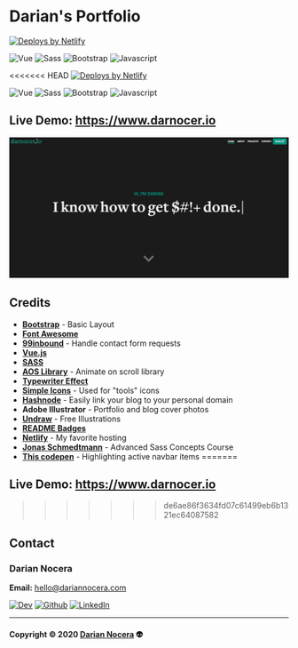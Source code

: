 # Darian's Portfolio
<a href="https://www.netlify.com">
    <img src="https://www.netlify.com/img/global/badges/netlify-color-bg.svg" alt="Deploys by Netlify" />
  </a>
  
 ![Vue](https://img.shields.io/badge/Vue.js-35495E?style=for-the-badge&logo=vue.js&logoColor=4FC08D) ![Sass](https://img.shields.io/badge/Sass-CC6699?style=for-the-badge&logo=sass&logoColor=white) ![Bootstrap](https://img.shields.io/badge/Bootstrap-563D7C?style=for-the-badge&logo=bootstrap&logoColor=white) ![Javascript](https://img.shields.io/badge/JavaScript-323330?style=for-the-badge&logo=javascript&logoColor=F7DF1E)

<<<<<<< HEAD
<a href="https://www.netlify.com">
    <img src="https://www.netlify.com/img/global/badges/netlify-color-bg.svg" alt="Deploys by Netlify" />
  </a>
  
 ![Vue](https://img.shields.io/badge/Vue.js-35495E?style=for-the-badge&logo=vue.js&logoColor=4FC08D) ![Sass](https://img.shields.io/badge/Sass-CC6699?style=for-the-badge&logo=sass&logoColor=white) ![Bootstrap](https://img.shields.io/badge/Bootstrap-563D7C?style=for-the-badge&logo=bootstrap&logoColor=white) ![Javascript](https://img.shields.io/badge/JavaScript-323330?style=for-the-badge&logo=javascript&logoColor=F7DF1E)

## Live Demo: https://www.darnocer.io

![demo](./src/assets/images/demo.png)

## Credits

- **[Bootstrap](https://getbootstrap.com/docs/4.4/getting-started/introduction/)** - Basic Layout
- **[Font Awesome](https://fontawesome.com/)**
- **[99inbound](https://www.99inbound.com/)** - Handle contact form requests
- **[Vue.js](https://vuejs.org/v2/guide/)**
- **[SASS](https://sass-lang.com/)**
- **[AOS Library](https://github.com/michalsnik/aos)** - Animate on scroll library
- **[Typewriter Effect](https://www.npmjs.com/package/typewriter-effect)**
- **[Simple Icons](https://simpleicons.org/)** - Used for "tools" icons
- **[Hashnode](https://hashnode.com/)** - Easily link your blog to your personal domain
- **Adobe Illustrator** - Portfolio and blog cover photos
- **[Undraw](https://undraw.co/illustrations)** - Free Illustrations
- **[README Badges](https://github.com/alexandresanlim/Badges4-README.md-Profile)**
- **[Netlify](https://www.netlify.com/)** - My favorite hosting
- **[Jonas Schmedtmann](https://codingheroes.io/)** - Advanced Sass Concepts Course
- **[This codepen](https://codepen.io/joxmar/pen/NqqMEg)** - Highlighting active navbar items
=======
## Live Demo: https://www.darnocer.io
>>>>>>> de6ae86f3634fd07c61499eb6b1321ec64087582

## Contact

### Darian Nocera

**Email:** [hello@dariannocera.com](mailto:hello@dariannocera.com)

[![Dev](https://img.shields.io/badge/dev.to-0A0A0A?style=for-the-badge&logo=dev.to&logoColor=white)](https://dev.to/darnocer) [![Github](https://img.shields.io/badge/GitHub-100000?style=for-the-badge&logo=github&logoColor=white)](https:/.github.com/darnocer) [![LinkedIn](https://img.shields.io/badge/LinkedIn-0077B5?style=for-the-badge&logo=linkedin&logoColor=white)](https://linkedin.com/in/darian-nocera)

---

#### Copyright © 2020 [Darian Nocera](http://www.github.com/darnocer) 👽
